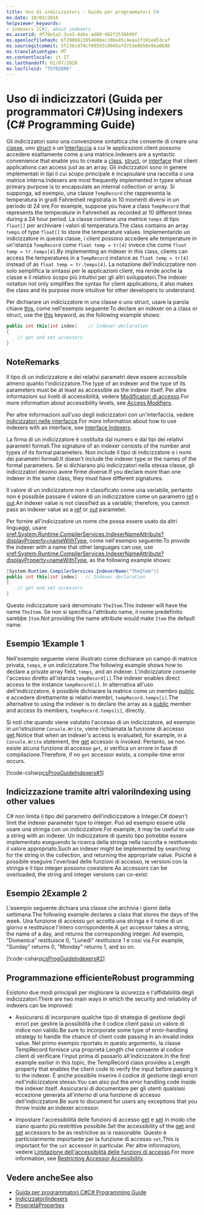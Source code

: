 ```yaml
---
title: Uso di indicizzatori - Guida per programmatori C#
ms.date: 10/03/2018
helpviewer_keywords:
- indexers [C#], about indexers
ms.assetid: df70e1a2-3ce3-4aba-ad80-4b2f3538699f
ms.openlocfilehash: bf290681395460bec10be45c4eaa1f165e453caf
ms.sourcegitcommit: 5f236cd78cf09593c8945a7d753e0850e96a0b80
ms.translationtype: MT
ms.contentlocale: it-IT
ms.lasthandoff: 01/07/2020
ms.locfileid: "75702896"
---
```

# <a name="using-indexers-c-programming-guide"></a><span data-ttu-id="60aab-102">Uso di indicizzatori (Guida per programmatori C#)</span><span class="sxs-lookup"><span data-stu-id="60aab-102">Using indexers (C# Programming Guide)</span></span>

<span data-ttu-id="60aab-103">Gli indicizzatori sono una convenzione sintattica che consente di creare una [classe](../../language-reference/keywords/class.md), uno [struct](../../language-reference/keywords/struct.md) o un'[interfaccia](../../language-reference/keywords/interface.md) a cui le applicazioni client possono accedere esattamente come a una matrice.</span><span class="sxs-lookup"><span data-stu-id="60aab-103">Indexers are a syntactic convenience that enable you to create a [class](../../language-reference/keywords/class.md), [struct](../../language-reference/keywords/struct.md), or [interface](../../language-reference/keywords/interface.md) that client applications can access just as an array.</span></span> <span data-ttu-id="60aab-104">Gli indicizzatori sono in genere implementati in tipi il cui scopo principale è incapsulare una raccolta o una matrice interna.</span><span class="sxs-lookup"><span data-stu-id="60aab-104">Indexers are most frequently implemented in types whose primary purpose is to encapsulate an internal collection or array.</span></span> <span data-ttu-id="60aab-105">Si supponga, ad esempio, una classe `TempRecord` che rappresenta la temperatura in gradi Fahrenheit registrata in 10 momenti diversi in un periodo di 24 ore.</span><span class="sxs-lookup"><span data-stu-id="60aab-105">For example, suppose you have a class `TempRecord` that represents the temperature in Fahrenheit as recorded at 10 different times during a 24 hour period.</span></span> <span data-ttu-id="60aab-106">La classe contiene una matrice `temps` di tipo `float[]` per archiviare i valori di temperatura.</span><span class="sxs-lookup"><span data-stu-id="60aab-106">The class contains an array `temps` of type `float[]` to store the temperature values.</span></span> <span data-ttu-id="60aab-107">Implementando un indicizzatore in questa classe, i client possono accedere alle temperature in un'istanza `TempRecord` come `float temp = tr[4]` invece che come `float temp = tr.temps[4]`.</span><span class="sxs-lookup"><span data-stu-id="60aab-107">By implementing an indexer in this class, clients can access the temperatures in a `TempRecord` instance as `float temp = tr[4]` instead of as `float temp = tr.temps[4]`.</span></span> <span data-ttu-id="60aab-108">La notazione dell'indicizzatore non solo semplifica la sintassi per le applicazioni client, ma rende anche la classe e il relativo scopo più intuitivi per gli altri sviluppatori.</span><span class="sxs-lookup"><span data-stu-id="60aab-108">The indexer notation not only simplifies the syntax for client applications; it also makes the class and its purpose more intuitive for other developers to understand.</span></span>  
  
<span data-ttu-id="60aab-109">Per dichiarare un indicizzatore in una classe o uno struct, usare la parola chiave [this](../../language-reference/keywords/this.md), come nell'esempio seguente:</span><span class="sxs-lookup"><span data-stu-id="60aab-109">To declare an indexer on a class or struct, use the [this](../../language-reference/keywords/this.md) keyword, as the following example shows:</span></span>

```csharp
public int this[int index]    // Indexer declaration  
{  
    // get and set accessors  
}  
```

## <a name="remarks"></a><span data-ttu-id="60aab-110">Note</span><span class="sxs-lookup"><span data-stu-id="60aab-110">Remarks</span></span>

<span data-ttu-id="60aab-111">Il tipo di un indicizzatore e dei relativi parametri deve essere accessibile almeno quanto l'indicizzatore.</span><span class="sxs-lookup"><span data-stu-id="60aab-111">The type of an indexer and the type of its parameters must be at least as accessible as the indexer itself.</span></span> <span data-ttu-id="60aab-112">Per altre informazioni sui livelli di accessibilità, vedere [Modificatori di accesso](../../language-reference/keywords/access-modifiers.md).</span><span class="sxs-lookup"><span data-stu-id="60aab-112">For more information about accessibility levels, see [Access Modifiers](../../language-reference/keywords/access-modifiers.md).</span></span>  
  
 <span data-ttu-id="60aab-113">Per altre informazioni sull'uso degli indicizzatori con un'interfaccia, vedere [Indicizzatori nelle interfacce](./indexers-in-interfaces.md).</span><span class="sxs-lookup"><span data-stu-id="60aab-113">For more information about how to use indexers with an interface, see [Interface Indexers](./indexers-in-interfaces.md).</span></span>  
  
 <span data-ttu-id="60aab-114">La firma di un indicizzatore è costituita dal numero e dai tipi dei relativi parametri formali.</span><span class="sxs-lookup"><span data-stu-id="60aab-114">The signature of an indexer consists of the number and types of its formal parameters.</span></span> <span data-ttu-id="60aab-115">Non include il tipo di indicizzatore o i nomi dei parametri formali.</span><span class="sxs-lookup"><span data-stu-id="60aab-115">It doesn't include the indexer type or the names of the formal parameters.</span></span> <span data-ttu-id="60aab-116">Se si dichiarano più indicizzatori nella stessa classe, gli indicizzatori devono avere firme diverse.</span><span class="sxs-lookup"><span data-stu-id="60aab-116">If you declare more than one indexer in the same class, they must have different signatures.</span></span>  
  
 <span data-ttu-id="60aab-117">Il valore di un indicizzatore non è classificato come una variabile, pertanto non è possibile passare il valore di un indicizzatore come un parametro [ref](../../language-reference/keywords/ref.md) o [out](../../language-reference/keywords/out-parameter-modifier.md).</span><span class="sxs-lookup"><span data-stu-id="60aab-117">An indexer value is not classified as a variable; therefore, you cannot pass an indexer value as a [ref](../../language-reference/keywords/ref.md) or [out](../../language-reference/keywords/out-parameter-modifier.md) parameter.</span></span>  
  
 <span data-ttu-id="60aab-118">Per fornire all'indicizzatore un nome che possa essere usato da altri linguaggi, usare <xref:System.Runtime.CompilerServices.IndexerNameAttribute?displayProperty=nameWithType>, come nell'esempio seguente:</span><span class="sxs-lookup"><span data-stu-id="60aab-118">To provide the indexer with a name that other languages can use, use <xref:System.Runtime.CompilerServices.IndexerNameAttribute?displayProperty=nameWithType>, as the following example shows:</span></span>  

```csharp
[System.Runtime.CompilerServices.IndexerName("TheItem")]  
public int this[int index]   // Indexer declaration  
{
    // get and set accessors  
}  
```

<span data-ttu-id="60aab-119">Questo indicizzatore sarà denominato `TheItem`.</span><span class="sxs-lookup"><span data-stu-id="60aab-119">This indexer will have the name `TheItem`.</span></span> <span data-ttu-id="60aab-120">Se non si specifica l'attributo name, il nome predefinito sarebbe `Item`.</span><span class="sxs-lookup"><span data-stu-id="60aab-120">Not providing the name attribute would make `Item` the default name.</span></span>  
  
## <a name="example-1"></a><span data-ttu-id="60aab-121">Esempio 1</span><span class="sxs-lookup"><span data-stu-id="60aab-121">Example 1</span></span>  
  
<span data-ttu-id="60aab-122">Nell'esempio seguente viene illustrato come dichiarare un campo di matrice privata, `temps`, e un indicizzatore.</span><span class="sxs-lookup"><span data-stu-id="60aab-122">The following example shows how to declare a private array field, `temps`, and an indexer.</span></span> <span data-ttu-id="60aab-123">L'indicizzatore consente l'accesso diretto all'istanza `tempRecord[i]`.</span><span class="sxs-lookup"><span data-stu-id="60aab-123">The indexer enables direct access to the instance `tempRecord[i]`.</span></span> <span data-ttu-id="60aab-124">In alternativa all'uso dell'indicizzatore, è possibile dichiarare la matrice come un membro [public](../../language-reference/keywords/public.md) e accedere direttamente ai relativi membri, `tempRecord.temps[i]`.</span><span class="sxs-lookup"><span data-stu-id="60aab-124">The alternative to using the indexer is to declare the array as a [public](../../language-reference/keywords/public.md) member and access its members, `tempRecord.temps[i]`, directly.</span></span>  
  
 <span data-ttu-id="60aab-125">Si noti che quando viene valutato l'accesso di un indicizzatore, ad esempio in un'istruzione `Console.Write`, viene richiamata la funzione di accesso [get](../../language-reference/keywords/get.md).</span><span class="sxs-lookup"><span data-stu-id="60aab-125">Notice that when an indexer's access is evaluated, for example, in a `Console.Write` statement, the [get](../../language-reference/keywords/get.md) accessor is invoked.</span></span> <span data-ttu-id="60aab-126">Pertanto, se non esiste alcuna funzione di accesso `get`, si verifica un errore in fase di compilazione.</span><span class="sxs-lookup"><span data-stu-id="60aab-126">Therefore, if no `get` accessor exists, a compile-time error occurs.</span></span>  
  
 [!code-csharp[csProgGuideIndexers#1](~/samples/snippets/csharp/VS_Snippets_VBCSharp/csProgGuideIndexers/CS/Indexers.cs#1)]  
  
## <a name="indexing-using-other-values"></a><span data-ttu-id="60aab-127">Indicizzazione tramite altri valori</span><span class="sxs-lookup"><span data-stu-id="60aab-127">Indexing using other values</span></span>

<span data-ttu-id="60aab-128">C# non limita il tipo del parametro dell'indicizzatore a Integer.</span><span class="sxs-lookup"><span data-stu-id="60aab-128">C# doesn't limit the indexer parameter type to integer.</span></span> <span data-ttu-id="60aab-129">Può ad esempio essere utile usare una stringa con un indicizzatore.</span><span class="sxs-lookup"><span data-stu-id="60aab-129">For example, it may be useful to use a string with an indexer.</span></span> <span data-ttu-id="60aab-130">Un indicizzatore di questo tipo potrebbe essere implementato eseguendo la ricerca della stringa nella raccolta e restituendo il valore appropriato.</span><span class="sxs-lookup"><span data-stu-id="60aab-130">Such an indexer might be implemented by searching for the string in the collection, and returning the appropriate value.</span></span> <span data-ttu-id="60aab-131">Poiché è possibile eseguire l'overload delle funzioni di accesso, le versioni con la stringa e il tipo integer possono coesistere.</span><span class="sxs-lookup"><span data-stu-id="60aab-131">As accessors can be overloaded, the string and integer versions can co-exist.</span></span>  
  
## <a name="example-2"></a><span data-ttu-id="60aab-132">Esempio 2</span><span class="sxs-lookup"><span data-stu-id="60aab-132">Example 2</span></span>  
  
<span data-ttu-id="60aab-133">L'esempio seguente dichiara una classe che archivia i giorni della settimana.</span><span class="sxs-lookup"><span data-stu-id="60aab-133">The following example declares a class that stores the days of the week.</span></span> <span data-ttu-id="60aab-134">Una funzione di accesso `get` accetta una stringa e il nome di un giorno e restituisce l'intero corrispondente.</span><span class="sxs-lookup"><span data-stu-id="60aab-134">A `get` accessor takes a string, the name of a day, and returns the corresponding integer.</span></span> <span data-ttu-id="60aab-135">Ad esempio, "Domenica" restituisce 0, "Lunedì" restituisce 1 e così via.</span><span class="sxs-lookup"><span data-stu-id="60aab-135">For example, "Sunday" returns 0, "Monday" returns 1, and so on.</span></span>  
  
 [!code-csharp[csProgGuideIndexers#2](~/samples/snippets/csharp/VS_Snippets_VBCSharp/csProgGuideIndexers/CS/Indexers.cs#2)]  
  
## <a name="robust-programming"></a><span data-ttu-id="60aab-136">Programmazione efficiente</span><span class="sxs-lookup"><span data-stu-id="60aab-136">Robust programming</span></span>

 <span data-ttu-id="60aab-137">Esistono due modi principali per migliorare la sicurezza e l'affidabilità degli indicizzatori:</span><span class="sxs-lookup"><span data-stu-id="60aab-137">There are two main ways in which the security and reliability of indexers can be improved:</span></span>  
  
- <span data-ttu-id="60aab-138">Assicurarsi di incorporare qualche tipo di strategia di gestione degli errori per gestire la possibilità che il codice client passi un valore di indice non valido.</span><span class="sxs-lookup"><span data-stu-id="60aab-138">Be sure to incorporate some type of error-handling strategy to handle the chance of client code passing in an invalid index value.</span></span> <span data-ttu-id="60aab-139">Nel primo esempio riportato in questo argomento, la classe TempRecord fornisce una proprietà Length che consente al codice client di verificare l'input prima di passarlo all'indicizzatore.</span><span class="sxs-lookup"><span data-stu-id="60aab-139">In the first example earlier in this topic, the TempRecord class provides a Length property that enables the client code to verify the input before passing it to the indexer.</span></span> <span data-ttu-id="60aab-140">È anche possibile inserire il codice di gestione degli errori nell'indicizzatore stesso.</span><span class="sxs-lookup"><span data-stu-id="60aab-140">You can also put the error handling code inside the indexer itself.</span></span> <span data-ttu-id="60aab-141">Assicurarsi di documentare per gli utenti qualsiasi eccezione generata all'interno di una funzione di accesso dell'indicizzatore.</span><span class="sxs-lookup"><span data-stu-id="60aab-141">Be sure to document for users any exceptions that you throw inside an indexer accessor.</span></span>  
  
- <span data-ttu-id="60aab-142">Impostare l'accessibilità delle funzioni di accesso [get](../../language-reference/keywords/get.md) e [set](../../language-reference/keywords/set.md) in modo che siano quanto più restrittive possibile.</span><span class="sxs-lookup"><span data-stu-id="60aab-142">Set the accessibility of the [get](../../language-reference/keywords/get.md) and [set](../../language-reference/keywords/set.md) accessors to be as restrictive as is reasonable.</span></span> <span data-ttu-id="60aab-143">Questo è particolarmente importante per la funzione di accesso `set`.</span><span class="sxs-lookup"><span data-stu-id="60aab-143">This is important for the `set` accessor in particular.</span></span> <span data-ttu-id="60aab-144">Per altre informazioni, vedere [Limitazione dell'accessibilità delle funzioni di accesso](../classes-and-structs/restricting-accessor-accessibility.md).</span><span class="sxs-lookup"><span data-stu-id="60aab-144">For more information, see [Restricting Accessor Accessibility](../classes-and-structs/restricting-accessor-accessibility.md).</span></span>  
  
## <a name="see-also"></a><span data-ttu-id="60aab-145">Vedere anche</span><span class="sxs-lookup"><span data-stu-id="60aab-145">See also</span></span>

- [<span data-ttu-id="60aab-146">Guida per programmatori C#</span><span class="sxs-lookup"><span data-stu-id="60aab-146">C# Programming Guide</span></span>](../index.md)
- [<span data-ttu-id="60aab-147">Indicizzatori</span><span class="sxs-lookup"><span data-stu-id="60aab-147">Indexers</span></span>](./index.md)
- [<span data-ttu-id="60aab-148">Proprietà</span><span class="sxs-lookup"><span data-stu-id="60aab-148">Properties</span></span>](../classes-and-structs/properties.md)
